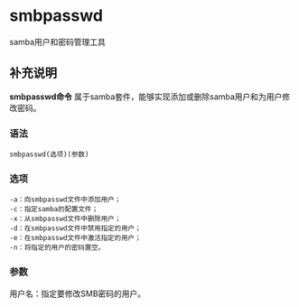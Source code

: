 smbpasswd
===

samba用户和密码管理工具

## 补充说明

**smbpasswd命令** 属于samba套件，能够实现添加或删除samba用户和为用户修改密码。

### 语法  

```
smbpasswd(选项)(参数)
```

### 选项  

```
-a：向smbpasswd文件中添加用户；
-c：指定samba的配置文件；
-x：从smbpasswd文件中删除用户；
-d：在smbpasswd文件中禁用指定的用户；
-e：在smbpasswd文件中激活指定的用户；
-n：将指定的用户的密码置空。
```

### 参数  

用户名：指定要修改SMB密码的用户。


<!-- Linux命令行搜索引擎：https://jaywcjlove.github.io/linux-command/ -->